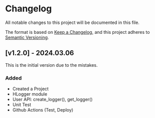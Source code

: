 # Changelog

All notable changes to this project will be documented in this file.

The format is based on [Keep a Changelog](https://keepachangelog.com/en/1.1.0/),
and this project adheres to [Semantic Versioning](https://semver.org/spec/v2.0.0.html).

## [v1.2.0] - 2024.03.06

This is the initial version due to the mistakes.

### Added

- Created a Project
- HLogger module
- User API: create_logger(), get_logger()
- Unit Test
- Github Actions (Test, Deploy)
